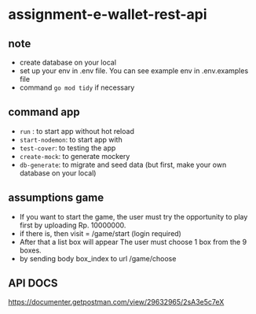 # assignment-e-wallet-rest-api

## note
- create database on your local
- set up your env in .env file. You can see example env in .env.examples file
- command `go mod tidy` if necessary

## command app
- `run` : to start app without hot reload
- `start-nodemon`: to start app with
- `test-cover`: to testing the app
- `create-mock`: to generate mockery
- `db-generate`: to migrate and seed data (but first, make your own database on your local)

## assumptions game
- If you want to start the game, the user must try the opportunity to play first by uploading Rp. 10000000. 
- if there is, then visit = /game/start (login required)
- After that a list box will appear The user must choose 1 box from the 9 boxes. 
- by sending body box_index to url /game/choose

## API DOCS
https://documenter.getpostman.com/view/29632965/2sA3e5c7eX